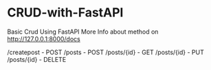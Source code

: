 # CRUD-with-FastAPI

Basic Crud Using FastAPI
More Info about method on http://127.0.0.1:8000/docs

/createpost - POST
/posts       - POST
/posts/{id}  - GET
/posts/{id}  - PUT
/posts/{id}  - DELETE
